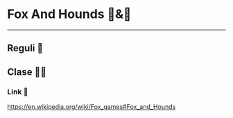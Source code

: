# Fox And Hounds :fox_face:&:wolf:
----
## Reguli :police_car:

## Clase :white_square_button::red_circle:

### Link :link:
https://en.wikipedia.org/wiki/Fox_games#Fox_and_Hounds
